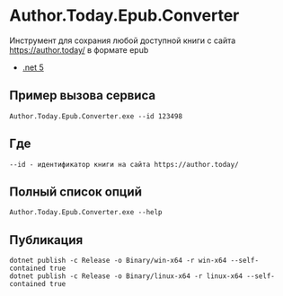 # Author.Today.Epub.Converter
Инструмент для сохрания любой доступной книги с сайта https://author.today/ в формате epub

* [.net 5](https://dotnet.microsoft.com/download/dotnet/5.0) 

## Пример вызова сервиса
```
Author.Today.Epub.Converter.exe --id 123498
```

## Где 
```
--id - идентификатор книги на сайта https://author.today/
```

## Полный список опций 

```
Author.Today.Epub.Converter.exe --help
```

## Публикация
```
dotnet publish -c Release -o Binary/win-x64 -r win-x64 --self-contained true
dotnet publish -c Release -o Binary/linux-x64 -r linux-x64 --self-contained true
```
